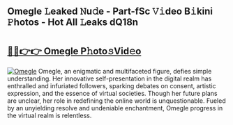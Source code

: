 ## Omegle 𝙻eaked 𝙽u𝚍e - Part-fSc 𝚅𝚒deo B𝚒kini 𝙿hotos - Hot All 𝙻eaks dQ18n

# <h2><a href="http://ld4wucu.urlbe.top/?page=Omegle">🔗🔗👉👉 Omegle P𝚑oto𝚜Vid𝚎o</a></h2>

[![Omegle](https://i.imgur.com/eBuTRDB.gif)](http://ld4wucu.urlbe.top/?page=Omegle)
Omegle, an enigmatic and multifaceted figure, defies simple understanding. Her innovative self-presentation in the digital realm has enthralled and infuriated followers, sparking debates on consent, artistic expression, and the essence of virtual societies. Though her future plans are unclear, her role in redefining the online world is unquestionable. Fueled by an unyielding resolve and undeniable enchantment, Omegle progress in the virtual realm is relentless.
